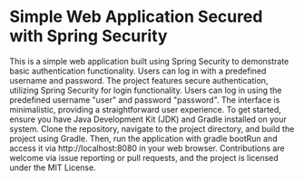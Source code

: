 # Simple Web Application Secured with Spring Security
This is a simple web application built using Spring Security to demonstrate basic authentication functionality. Users can log in with a predefined username and password. The project features secure authentication, utilizing Spring Security for login functionality. Users can log in using the predefined username "user" and password "password". The interface is minimalistic, providing a straightforward user experience. To get started, ensure you have Java Development Kit (JDK) and Gradle installed on your system. Clone the repository, navigate to the project directory, and build the project using Gradle. Then, run the application with gradle bootRun and access it via http://localhost:8080 in your web browser. Contributions are welcome via issue reporting or pull requests, and the project is licensed under the MIT License.
